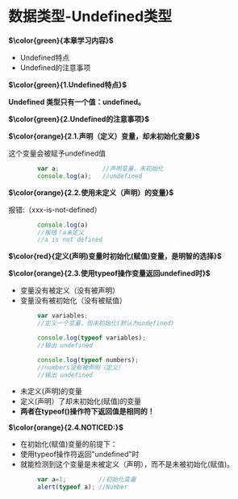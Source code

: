 # 数据类型-Undefined类型

**$\color{green}{本章学习内容}$**

- Undefined特点
- Undefined的注意事项

**$\color{green}{1.Undefined特点}$**

**Undefined 类型只有一个值：undefined。**

**$\color{green}{2.Undefined的注意事项}$**

**$\color{orange}{2.1.声明（定义）变量，却未初始化变量}$**

这个变量会被赋予undefined值

```javascript
        var a;            //声明变量，未初始化
        console.log(a);   //undefined
```

**$\color{orange}{2.2.使用未定义（声明）的变量}$**

报错:（xxx-is-not-defined）

```javascript
        console.log(a)
        //报错！a未定义
        //a is not defined
```

**$\color{red}{定义(声明)变量时初始化(赋值)变量，是明智的选择}$**

**$\color{orange}{2.3.使用typeof操作变量返回undefined时}$**

- 变量没有被定义（没有被声明）
- 变量没有被初始化（没有被赋值）

```javascript
        var variables;
        //定义一个变量，但未初始化(默认为undefined)

        console.log(typeof variables);
        //输出 undefined

        console.log(typeof numbers);
        //numbers没有被声明（定义）
        //输出 undefined
```

- 未定义(声明)的变量
- 定义(声明）了却未初始化(赋值)的变量
- **两者在typeof()操作符下返回值是相同的！**

**$\color{orange}{2.4.NOTICED:}$**

- 在初始化(赋值)变量的前提下：
- 使用typeof操作符返回"undefined"时
- 就能检测到这个变量是未被定义（声明），而不是未被初始化(赋值)。

```javascript
        var a=1;         //初始化变量
        alert(typeof a); //Number
```
